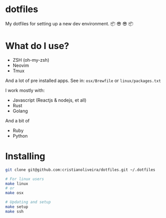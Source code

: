 # dotfiles

My dotfiles for setting up a new dev environment. :package: :sunglasses: :sunglasses: :package:

# What do I use?

  - ZSH (oh-my-zsh)
  - Neovim 
  - Tmux

  And a lot of pre installed apps. See in: `osx/Brewfile` or `linux/packages.txt`

  I work mostly with:

  - Javascript (Reactjs & nodejs, et all)
  - Rust
  - Golang

  And a bit of

  - Ruby
  - Python

# Installing

```bash
git clone git@github.com:cristianoliveira/dotfiles.git ~/.dotfiles

# For linux users
make linux
# or
make osx

# Updating and setup
make setup
make ssh
```
